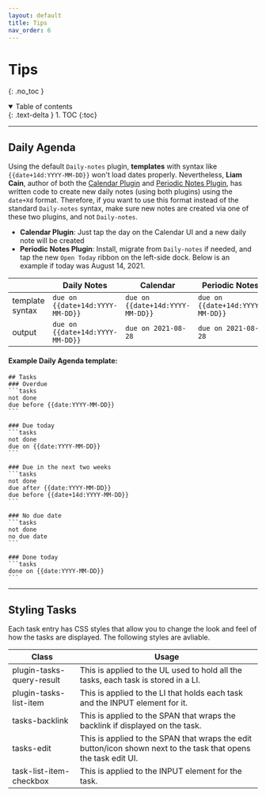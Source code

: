 ```yaml
---
layout: default
title: Tips
nav_order: 6
---
```


# Tips
{: .no_toc }

<details open markdown="block">
  <summary>
    Table of contents
  </summary>
  {: .text-delta }
1. TOC
{:toc}
</details>

---

## Daily Agenda

Using the default `Daily-notes` plugin, **templates** with syntax like
`{{date+14d:YYYY-MM-DD}}` won't load dates properly. Nevertheless, **Liam Cain**,
author of both the [Calendar Plugin](https://github.com/liamcain/obsidian-calendar-plugin)
and [Periodic Notes Plugin](https://github.com/liamcain/obsidian-periodic-notes), has
written code to create new daily notes (using both plugins) using the `date+Xd` format.
Therefore, if you want to use this format instead of the standard `Daily-notes` syntax,
make sure new notes are created via one of these two plugins, and not `Daily-notes`.

- **Calendar Plugin**: Just tap the day on the Calendar UI and a new daily note will be created
- **Periodic Notes Plugin**: Install, migrate from `Daily-notes` if needed, and tap the new `Open Today` ribbon on the left-side dock. Below is an example if today was August 14, 2021.

| | Daily Notes | Calendar | Periodic Notes |
|-|-------------|----------|----------------|
| template syntax | `due on {{date+14d:YYYY-MM-DD}}` | `due on {{date+14d:YYYY-MM-DD}}` | `due on {{date+14d:YYYY-MM-DD}}` |
| output | `due on {{date+14d:YYYY-MM-DD}}` | `due on 2021-08-28` | `due on 2021-08-28` |

#### Example Daily Agenda **template**:

    ## Tasks
    ### Overdue
    ```tasks
    not done
    due before {{date:YYYY-MM-DD}}
    ```

    ### Due today
    ```tasks
    not done
    due on {{date:YYYY-MM-DD}}
    ```

    ### Due in the next two weeks
    ```tasks
    not done
    due after {{date:YYYY-MM-DD}}
    due before {{date+14d:YYYY-MM-DD}}
    ```

    ### No due date
    ```tasks
    not done
    no due date
    ```

    ### Done today
    ```tasks
    done on {{date:YYYY-MM-DD}}
    ```

---

## Styling Tasks

Each task entry has CSS styles that allow you to change the look and feel of how the tasks are displayed. The 
following styles are avliable. 

| Class                    | Usage                                                                                                          |
| ------------------------ | -------------------------------------------------------------------------------------------------------------- |
| plugin-tasks-query-result| This is applied to the UL used to hold all the tasks, each task is stored in a LI.                             |
| plugin-tasks-list-item   | This is applied to the LI that holds each task and the INPUT element for it.                                   |
| tasks-backlink           | This is applied to the SPAN that wraps the backlink if displayed on the task.                                  |
| tasks-edit               | This is applied to the SPAN that wraps the edit button/icon shown next to the task that opens the task edit UI.|
| task-list-item-checkbox  | This is applied to the INPUT element for the task.                                                             |

